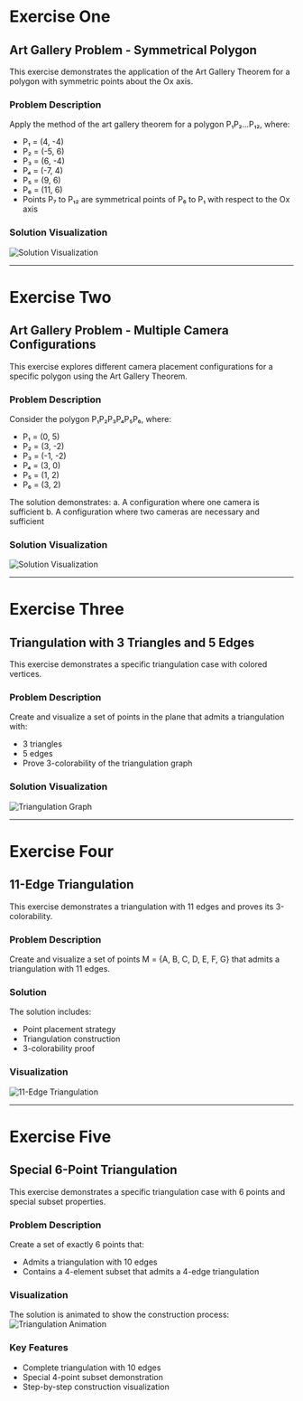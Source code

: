 # Exercise One
## Art Gallery Problem - Symmetrical Polygon

This exercise demonstrates the application of the Art Gallery Theorem for a polygon with symmetric points about the Ox axis.

### Problem Description
Apply the method of the art gallery theorem for a polygon P₁P₂...P₁₂, where:
- P₁ = (4, -4)
- P₂ = (-5, 6)
- P₃ = (6, -4)
- P₄ = (-7, 4)
- P₅ = (9, 6)
- P₆ = (11, 6)
- Points P₇ to P₁₂ are symmetrical points of P₆ to P₁ with respect to the Ox axis

### Solution Visualization
![Solution Visualization](placeholder.png)

---

# Exercise Two
## Art Gallery Problem - Multiple Camera Configurations

This exercise explores different camera placement configurations for a specific polygon using the Art Gallery Theorem.

### Problem Description
Consider the polygon P₁P₂P₃P₄P₅P₆, where:
- P₁ = (0, 5)
- P₂ = (3, -2)
- P₃ = (-1, -2)
- P₄ = (3, 0)
- P₅ = (1, 2)
- P₆ = (3, 2)

The solution demonstrates:
a. A configuration where one camera is sufficient
b. A configuration where two cameras are necessary and sufficient

### Solution Visualization
![Solution Visualization](placeholder.png)

---

# Exercise Three
## Triangulation with 3 Triangles and 5 Edges

This exercise demonstrates a specific triangulation case with colored vertices.

### Problem Description
Create and visualize a set of points in the plane that admits a triangulation with:
- 3 triangles
- 5 edges
- Prove 3-colorability of the triangulation graph

### Solution Visualization
![Triangulation Graph](placeholder.png)

---

# Exercise Four
## 11-Edge Triangulation

This exercise demonstrates a triangulation with 11 edges and proves its 3-colorability.

### Problem Description
Create and visualize a set of points M = {A, B, C, D, E, F, G} that admits a triangulation with 11 edges.

### Solution
The solution includes:
- Point placement strategy
- Triangulation construction
- 3-colorability proof

### Visualization
![11-Edge Triangulation](output.png)

---

# Exercise Five
## Special 6-Point Triangulation

This exercise demonstrates a specific triangulation case with 6 points and special subset properties.

### Problem Description
Create a set of exactly 6 points that:
- Admits a triangulation with 10 edges
- Contains a 4-element subset that admits a 4-edge triangulation

### Visualization
The solution is animated to show the construction process:
![Triangulation Animation](animation5.gif)

### Key Features
- Complete triangulation with 10 edges
- Special 4-point subset demonstration
- Step-by-step construction visualization

